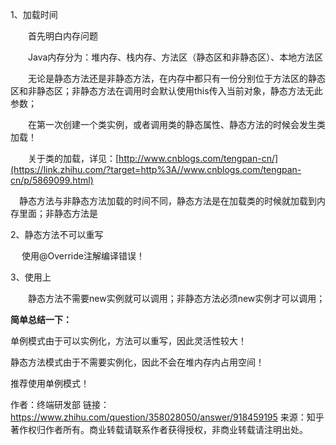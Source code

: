 1、加载时间

　　首先明白内存问题

　　Java内存分为：堆内存、栈内存、方法区（静态区和非静态区）、本地方法区

　　无论是静态方法还是非静态方法，在内存中都只有一份分别位于方法区的静态区和非静态区；非静态方法在调用时会默认使用this传入当前对象，静态方法无此参数；

　　在第一次创建一个类实例，或者调用类的静态属性、静态方法的时候会发生类加载！

　　关于类的加载，详见：[http://www.cnblogs.com/tengpan-cn/](https://link.zhihu.com/?target=http%3A//www.cnblogs.com/tengpan-cn/p/5869099.html)



　静态方法与非静态方法加载的时间不同，静态方法是在加载类的时候就加载到内存里面；非静态方法是

2、静态方法不可以重写

　 使用@Override注解编译错误！

3、使用上

　　静态方法不需要new实例就可以调用；非静态方法必须new实例才可以调用；

**简单总结一下：**

单例模式由于可以实例化，方法可以重写，因此灵活性较大！

静态方法模式由于不需要实例化，因此不会在堆内存内占用空间！

推荐使用单例模式！



作者：终端研发部
链接：https://www.zhihu.com/question/358028050/answer/918459195
来源：知乎
著作权归作者所有。商业转载请联系作者获得授权，非商业转载请注明出处。